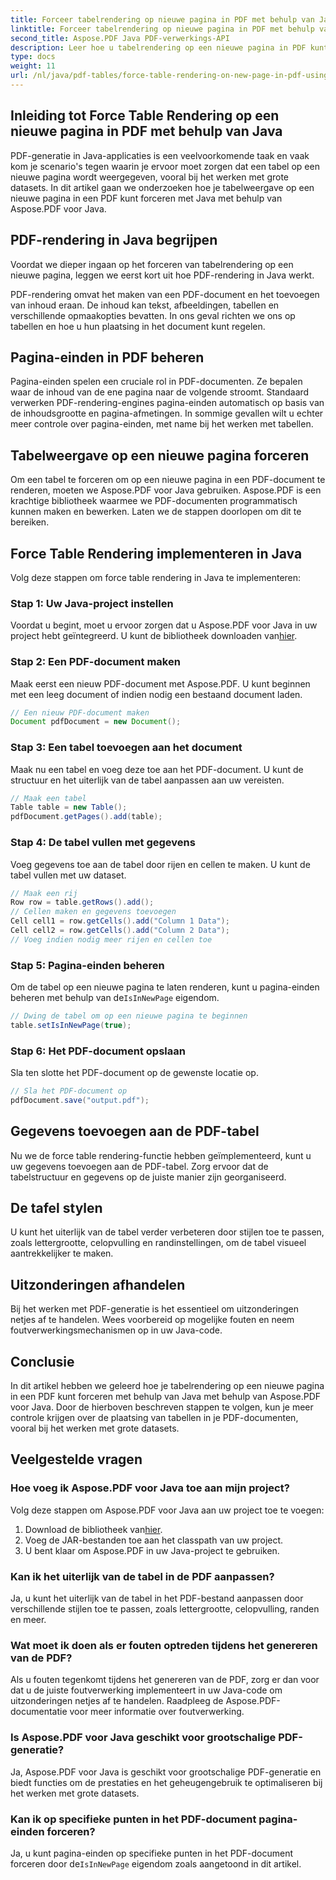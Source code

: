 ```yaml
---
title: Forceer tabelrendering op nieuwe pagina in PDF met behulp van Java
linktitle: Forceer tabelrendering op nieuwe pagina in PDF met behulp van Java
second_title: Aspose.PDF Java PDF-verwerkings-API
description: Leer hoe u tabelrendering op een nieuwe pagina in PDF kunt forceren met Java met Aspose.PDF. Deze stapsgewijze handleiding bevat broncode en deskundige tips voor nauwkeurige PDF-documentopmaak.
type: docs
weight: 11
url: /nl/java/pdf-tables/force-table-rendering-on-new-page-in-pdf-using-java/
---
```


## Inleiding tot Force Table Rendering op een nieuwe pagina in PDF met behulp van Java

PDF-generatie in Java-applicaties is een veelvoorkomende taak en vaak kom je scenario's tegen waarin je ervoor moet zorgen dat een tabel op een nieuwe pagina wordt weergegeven, vooral bij het werken met grote datasets. In dit artikel gaan we onderzoeken hoe je tabelweergave op een nieuwe pagina in een PDF kunt forceren met Java met behulp van Aspose.PDF voor Java.

## PDF-rendering in Java begrijpen

Voordat we dieper ingaan op het forceren van tabelrendering op een nieuwe pagina, leggen we eerst kort uit hoe PDF-rendering in Java werkt.

PDF-rendering omvat het maken van een PDF-document en het toevoegen van inhoud eraan. De inhoud kan tekst, afbeeldingen, tabellen en verschillende opmaakopties bevatten. In ons geval richten we ons op tabellen en hoe u hun plaatsing in het document kunt regelen.

## Pagina-einden in PDF beheren

Pagina-einden spelen een cruciale rol in PDF-documenten. Ze bepalen waar de inhoud van de ene pagina naar de volgende stroomt. Standaard verwerken PDF-rendering-engines pagina-einden automatisch op basis van de inhoudsgrootte en pagina-afmetingen. In sommige gevallen wilt u echter meer controle over pagina-einden, met name bij het werken met tabellen.

## Tabelweergave op een nieuwe pagina forceren

Om een tabel te forceren om op een nieuwe pagina in een PDF-document te renderen, moeten we Aspose.PDF voor Java gebruiken. Aspose.PDF is een krachtige bibliotheek waarmee we PDF-documenten programmatisch kunnen maken en bewerken. Laten we de stappen doorlopen om dit te bereiken.

## Force Table Rendering implementeren in Java

Volg deze stappen om force table rendering in Java te implementeren:

### Stap 1: Uw Java-project instellen

 Voordat u begint, moet u ervoor zorgen dat u Aspose.PDF voor Java in uw project hebt geïntegreerd. U kunt de bibliotheek downloaden van[hier](https://releases.aspose.com/pdf/java/).

### Stap 2: Een PDF-document maken

Maak eerst een nieuw PDF-document met Aspose.PDF. U kunt beginnen met een leeg document of indien nodig een bestaand document laden.

```java
// Een nieuw PDF-document maken
Document pdfDocument = new Document();
```

### Stap 3: Een tabel toevoegen aan het document

Maak nu een tabel en voeg deze toe aan het PDF-document. U kunt de structuur en het uiterlijk van de tabel aanpassen aan uw vereisten.

```java
// Maak een tabel
Table table = new Table();
pdfDocument.getPages().add(table);
```

### Stap 4: De tabel vullen met gegevens

Voeg gegevens toe aan de tabel door rijen en cellen te maken. U kunt de tabel vullen met uw dataset.

```java
// Maak een rij
Row row = table.getRows().add();
// Cellen maken en gegevens toevoegen
Cell cell1 = row.getCells().add("Column 1 Data");
Cell cell2 = row.getCells().add("Column 2 Data");
// Voeg indien nodig meer rijen en cellen toe
```

### Stap 5: Pagina-einden beheren

 Om de tabel op een nieuwe pagina te laten renderen, kunt u pagina-einden beheren met behulp van de`IsInNewPage` eigendom.

```java
// Dwing de tabel om op een nieuwe pagina te beginnen
table.setIsInNewPage(true);
```

### Stap 6: Het PDF-document opslaan

Sla ten slotte het PDF-document op de gewenste locatie op.

```java
// Sla het PDF-document op
pdfDocument.save("output.pdf");
```

## Gegevens toevoegen aan de PDF-tabel

Nu we de force table rendering-functie hebben geïmplementeerd, kunt u uw gegevens toevoegen aan de PDF-tabel. Zorg ervoor dat de tabelstructuur en gegevens op de juiste manier zijn georganiseerd.

## De tafel stylen

U kunt het uiterlijk van de tabel verder verbeteren door stijlen toe te passen, zoals lettergrootte, celopvulling en randinstellingen, om de tabel visueel aantrekkelijker te maken.

## Uitzonderingen afhandelen

Bij het werken met PDF-generatie is het essentieel om uitzonderingen netjes af te handelen. Wees voorbereid op mogelijke fouten en neem foutverwerkingsmechanismen op in uw Java-code.

## Conclusie

In dit artikel hebben we geleerd hoe je tabelrendering op een nieuwe pagina in een PDF kunt forceren met behulp van Java met behulp van Aspose.PDF voor Java. Door de hierboven beschreven stappen te volgen, kun je meer controle krijgen over de plaatsing van tabellen in je PDF-documenten, vooral bij het werken met grote datasets.

## Veelgestelde vragen

### Hoe voeg ik Aspose.PDF voor Java toe aan mijn project?

Volg deze stappen om Aspose.PDF voor Java aan uw project toe te voegen:
1.  Download de bibliotheek van[hier](https://releases.aspose.com/pdf/java/).
2. Voeg de JAR-bestanden toe aan het classpath van uw project.
3. U bent klaar om Aspose.PDF in uw Java-project te gebruiken.

### Kan ik het uiterlijk van de tabel in de PDF aanpassen?

Ja, u kunt het uiterlijk van de tabel in het PDF-bestand aanpassen door verschillende stijlen toe te passen, zoals lettergrootte, celopvulling, randen en meer.

### Wat moet ik doen als er fouten optreden tijdens het genereren van de PDF?

Als u fouten tegenkomt tijdens het genereren van de PDF, zorg er dan voor dat u de juiste foutverwerking implementeert in uw Java-code om uitzonderingen netjes af te handelen. Raadpleeg de Aspose.PDF-documentatie voor meer informatie over foutverwerking.

### Is Aspose.PDF voor Java geschikt voor grootschalige PDF-generatie?

Ja, Aspose.PDF voor Java is geschikt voor grootschalige PDF-generatie en biedt functies om de prestaties en het geheugengebruik te optimaliseren bij het werken met grote datasets.

### Kan ik op specifieke punten in het PDF-document pagina-einden forceren?

 Ja, u kunt pagina-einden op specifieke punten in het PDF-document forceren door de`IsInNewPage` eigendom zoals aangetoond in dit artikel.